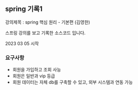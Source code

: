 ## spring 기록1

강의제목 : spring 핵심 원리 - 기본편 (김영한)

스프링 강의를 보고 기록한 소스코드 입니다.  

2023 03 05 시작

### 요구사항
- 회원을 가입하고 조회 사능
- 회원은 일반과 vip 등급
- 회원 데이터는 자체 db를 구축할 수 있고, 외부 시스템과 연동 가능
